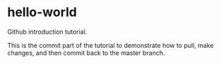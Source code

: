 # hello-world
Github introduction tutorial.

This is the commit part of the tutorial to demonstrate how to pull, make changes, and then commit back to the master branch.
